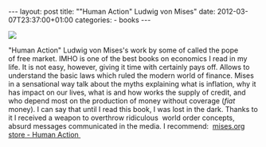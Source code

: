 --- layout: post title: "\"Human Action\" Ludwig von Mises" date: 2012-03-07T23:37:00+01:00 categories: - books ---

    

  ![](http://upload.wikimedia.org/wikipedia/commons/thumb/f/f6/Ludzkie_dzialanie_okladka.jpg/166px-Ludzkie_dzialanie_okladka.jpg)

"Human Action" Ludwig von Mises's work by some of called the pope of free market. IMHO is one of the best books on economics I read in my life. It is not easy, however, giving it time with certainly pays off. Allows to understand the basic laws which ruled the modern world of finance. Mises in a sensational way talk about the myths explaining what is inflation, why it has impact on our lives, what is and how works the supply of credit, and who depend most on the production of money without coverage (_fiat_ money). I can say that until I read this book, I was lost in the dark. Thanks to it I received a weapon to overthrow ridiculous  world order concepts, absurd messages communicated in the media. I recommend:  [mises.org store - Human Action ](http://mises.org/store/Human-Action-The-Scholars-Edition-P119.aspx)
